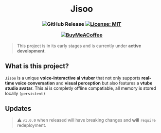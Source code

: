 <h1 align="center">Jisoo</h1>
<h3 align="center">

![GitHub Release](https://img.shields.io/github/v/release/shinhyesundev/jisoo)
[![License: MIT](https://img.shields.io/github/license/shinhyesundev/jisoo.svg?style=flat-square&color=yellow)](https://github.com/shinhyesundev/jisoo/blob/main/LICENSE)

[![BuyMeACoffee](https://img.shields.io/badge/Buy%20Me%20a%20Coffee-ffdd00?style=for-the-badge&logo=buy-me-a-coffee&logoColor=black)](https://www.buymeacoffee.com/shinhyesun)

</h3>

> This project is in its early stages and is currently under **active development**.

## What is this project?

`Jisoo` is a unique **voice-interactive ai vtuber** that not only supports **real-time voice conversation** and **visual perception** but also features a **vtube studio avatar**.
This ai is completly offline compatiable, all memory is stored locally `(persistent)`

## Updates

> :warning: `v1.0.0` when released will have breaking changes and **will** `require` redeployment.
